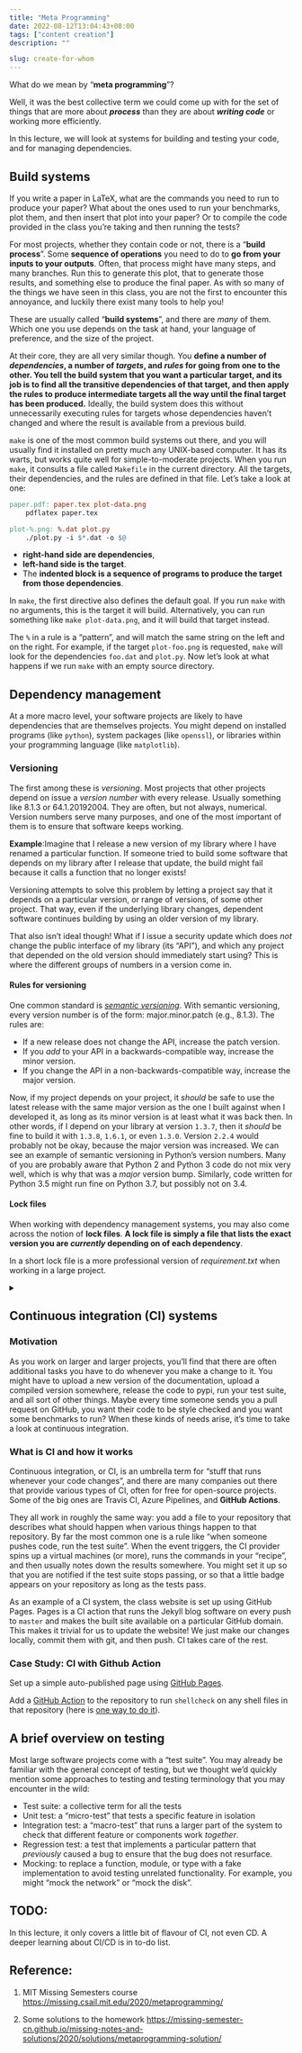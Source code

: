 ```yaml
---
title: "Meta Programming"
date: 2022-08-12T13:04:43+08:00
tags: ["content creation"]
description: ""

slug: create-for-whom
---
```



What do we mean by “**meta programming**”? 

Well, it was the best collective term we could come up with for the set of things that are more about ***process*** than they are about ***writing code*** or working more efficiently. 

In this lecture, we will look at systems for building and testing your code, and for managing dependencies.

## Build systems

If you write a paper in LaTeX, what are the commands you need to run to produce your paper? What about the ones used to run your benchmarks, plot them, and then insert that plot into your paper? Or to compile the code provided in the class you’re taking and then running the tests?

For most projects, whether they contain code or not, there is a “**build process**”. Some **sequence of operations** you need to do to **go from your inputs to your outputs**. Often, that process might have many steps, and many branches. Run this to generate this plot, that to generate those results, and something else to produce the final paper. As with so many of the things we have seen in this class, you are not the first to encounter this annoyance, and luckily there exist many tools to help you!

These are usually called “**build systems**”, and there are *many* of them. Which one you use depends on the task at hand, your language of preference, and the size of the project. 

At their core, they are all very similar though. You **define a number of *dependencies*, a number of *targets*, and *rules* for going from one to the other. You tell the build system that you want a particular target, and its job is to find all the transitive dependencies of that target, and then apply the rules to produce intermediate targets all the way until the final target has been produced.** Ideally, the build system does this without unnecessarily executing rules for targets whose dependencies haven’t changed and where the result is available from a previous build.

`make` is one of the most common build systems out there, and you will usually find it installed on pretty much any UNIX-based computer. It has its warts, but works quite well for simple-to-moderate projects. When you run `make`, it consults a file called `Makefile` in the current directory. All the targets, their dependencies, and the rules are defined in that file. Let’s take a look at one:

```makefile
paper.pdf: paper.tex plot-data.png
	pdflatex paper.tex

plot-%.png: %.dat plot.py
	./plot.py -i $*.dat -o $@
```

- **right-hand side are dependencies**, 
- **left-hand side is the target**. 
- The **indented block is a sequence of programs to produce the target from those dependencies**.

In `make`, the first directive also defines the default goal. If you run `make` with no arguments, this is the target it will build. Alternatively, you can run something like `make plot-data.png`, and it will build that target instead. 

The `%` in a rule is a “pattern”, and will match the same string on the left and on the right. For example, if the target `plot-foo.png` is requested, `make` will look for the dependencies `foo.dat` and `plot.py`. Now let’s look at what happens if we run `make` with an empty source directory.

## Dependency management

At a more macro level, your software projects are likely to have dependencies that are themselves projects. You might depend on installed programs (like `python`), system packages (like `openssl`), or libraries within your programming language (like `matplotlib`).

### Versioning

The first among these is *versioning*. Most projects that other projects depend on issue a *version number* with every release. Usually something like 8.1.3 or 64.1.20192004. They are often, but not always, numerical. Version numbers serve many purposes, and one of the most important of them is to ensure that software keeps working. 

**Example**:Imagine that I release a new version of my library where I have renamed a particular function. If someone tried to build some software that depends on my library after I release that update, the build might fail because it calls a function that no longer exists! 

Versioning attempts to solve this problem by letting a project say that it depends on a particular version, or range of versions, of some other project. That way, even if the underlying library changes, dependent software continues building by using an older version of my library.

That also isn’t ideal though! What if I issue a security update which does *not* change the public interface of my library (its “API”), and which any project that depended on the old version should immediately start using? This is where the different groups of numbers in a version come in. 

#### Rules for versioning

One common standard is [*semantic versioning*](https://semver.org/). With semantic versioning, every version number is of the form: major.minor.patch (e.g., 8.1.3). The rules are:

- If a new release does not change the API, increase the patch version.
- If you *add* to your API in a backwards-compatible way, increase the minor version.
- If you change the API in a non-backwards-compatible way, increase the major version.

Now, if my project depends on your project, it *should* be safe to use the latest release with the same major version as the one I built against when I developed it, as long as its minor version is at least what it was back then. In other words, if I depend on your library at version `1.3.7`, then it *should* be fine to build it with `1.3.8`, `1.6.1`, or even `1.3.0`. Version `2.2.4` would probably not be okay, because the major version was increased. We can see an example of semantic versioning in Python’s version numbers. Many of you are probably aware that Python 2 and Python 3 code do not mix very well, which is why that was a *major* version bump. Similarly, code written for Python 3.5 might run fine on Python 3.7, but possibly not on 3.4.

#### Lock files

When working with dependency management systems, you may also come across the notion of **lock files**. **A lock file is simply a file that lists the exact version you are *currently* depending on of each dependency**.

In a short lock file is a more professional version of *requirement.txt* when working in a large project.

<details>
  <summary> </summary>
  Usually, you need to explicitly run an update program to upgrade to newer versions of your dependencies. There are many reasons for this, such as avoiding unnecessary recompiles, having reproducible builds, or not automatically updating to the latest version (which may be broken). An extreme version of this kind of dependency locking is *vendoring*, which is where you copy all the code of your dependencies into your own project. That gives you total control over any changes to it, and lets you introduce your own changes to it, but also means you have to explicitly pull in any updates from the upstream maintainers over time.
</details>

## Continuous integration (CI) systems

### Motivation

 As you work on larger and larger projects, you’ll find that there are often additional tasks you have to do whenever you make a change to it. You might have to upload a new version of the documentation, upload a compiled version somewhere, release the code to pypi, run your test suite, and all sort of other things. Maybe every time someone sends you a pull request on GitHub, you want their code to be style checked and you want some benchmarks to run? When these kinds of needs arise, it’s time to take a look at continuous integration.

### What is CI and how it works

Continuous integration, or CI, is an umbrella term for “stuff that runs whenever your code changes”, and there are many companies out there that provide various types of CI, often for free for open-source projects. Some of the big ones are Travis CI, Azure Pipelines, and **GitHub Actions**. 

They all work in roughly the same way: you add a file to your repository that describes what should happen when various things happen to that repository. By far the most common one is a rule like “when someone pushes code, run the test suite”. When the event triggers, the CI provider spins up a virtual machines (or more), runs the commands in your “recipe”, and then usually notes down the results somewhere. You might set it up so that you are notified if the test suite stops passing, or so that a little badge appears on your repository as long as the tests pass.

As an example of a CI system, the class website is set up using GitHub Pages. Pages is a CI action that runs the Jekyll blog software on every push to `master` and makes the built site available on a particular GitHub domain. This makes it trivial for us to update the website! We just make our changes locally, commit them with git, and then push. CI takes care of the rest.

### Case Study: CI with Github Action

Set up a simple auto-published page using [GitHub Pages](https://pages.github.com/). 

Add a [GitHub Action](https://github.com/features/actions) to the repository to run `shellcheck` on any shell files in that repository (here is [one way to do it](https://github.com/marketplace/actions/shellcheck)).



## A brief overview on testing

Most large software projects come with a “test suite”. You may already be familiar with the general concept of testing, but we thought we’d quickly mention some approaches to testing and testing terminology that you may encounter in the wild:

- Test suite: a collective term for all the tests
- Unit test: a “micro-test” that tests a specific feature in isolation
- Integration test: a “macro-test” that runs a larger part of the system to check that different feature or components work *together*.
- Regression test: a test that implements a particular pattern that *previously* caused a bug to ensure that the bug does not resurface.
- Mocking: to replace a function, module, or type with a fake implementation to avoid testing unrelated functionality. For example, you might “mock the network” or “mock the disk”.

## TODO:

In this lecture, it only covers a little bit of flavour of CI, not even CD. A deeper learning about CI/CD is in to-do list.

## Reference:

1. MIT Missing Semesters course https://missing.csail.mit.edu/2020/metaprogramming/

2. Some solutions to the homework https://missing-semester-cn.github.io/missing-notes-and-solutions/2020/solutions/metaprogramming-solution/